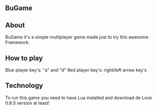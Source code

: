 ## BuGame

[id]: http://imagizer.imageshack.us/v2/800x600q90/89/aokr.png "Title"

About
-----
BuGame it's a simple multiplayer game made just to try this awesome Framework.

How to play
-----------
Blue player key's: "a" and "d"
Red player key's: right/left arrow key's

Technology
----------
To run this game you need to have Lua installed and download de Love 0.8.0 version at least!
